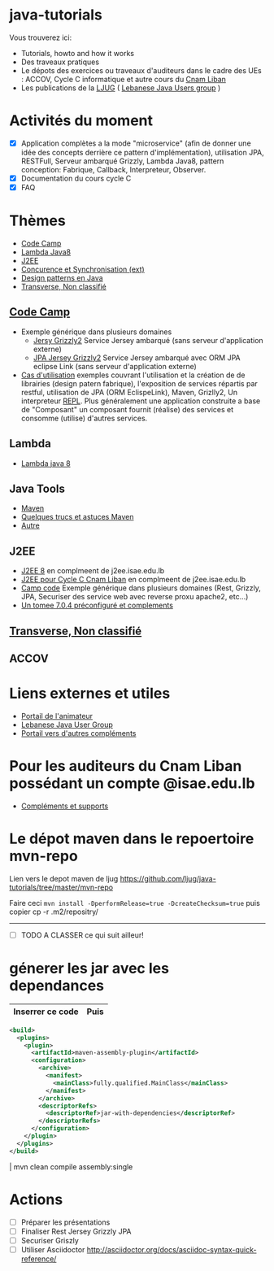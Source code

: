 # java-tutorials

Vous trouverez ici:
* Tutorials, howto and how it works 
* Des traveaux pratiques
* Le dépots des exercices ou traveaux d'auditeurs dans le cadre des UEs : ACCOV, Cycle C informatique et autre cours du [Cnam Liban](http://depinfo.isae.edu.lb)
* Les publications de la [LJUG](http://ljug.cofares.net) ( [Lebanese Java Users group](http://ljug.cofares.net) )

# Activités du moment

- [x] Application complètes a la mode "microservice" (afin de donner une idée des concepts derrière ce pattern d'implémentation), utilisation JPA, RESTFull, Serveur ambarqué Grizzly, Lambda Java8, pattern conception: Fabrique, Callback, Interpreteur, Observer.
- [x] Documentation du cours cycle C
- [x] FAQ

# Thèmes

* [Code Camp](#code-camp)
* [Lambda Java8](#lambda)
* [J2EE](#j2ee)
* [Concurence et Synchronisation (ext)](http://concurrence.cofares.net/)
* [Design patterns en Java](http://design-patterns.cofares.net/)
* [Transverse, Non classifié](Autre)

## [Code Camp](CampCode) 

* Exemple générique dans plusieurs domaines
  * [Jersy Grizzly2](CampCode/jersey-grizzly2/) Service Jersey ambarqué (sans serveur d'application externe)
  * [JPA Jersey Grizzly2](CampCode/jpa-jersey-grizzly2) Service Jersey ambarqué avec ORM JPA eclipse Link (sans serveur d'application externe)
* [Cas d'utilisation](CasUtilisation) exemples couvrant l'utilisation et la création de de librairies (design patern fabrique), l'exposition de services répartis par restful, utilisation de JPA (ORM EclispeLink), Maven, Grizlly2, Un interpreteur [REPL](https://en.wikipedia.org/wiki/Read%E2%80%93eval%E2%80%93print_loop). Plus généralement une application construite a base de "Composant" un composant fournit (réalise) des services et consomme (utilise) d'autres services.

## Lambda
* [Lambda java 8](Lambdas)

## Java Tools 

* [Maven](JavaTools)
* [Quelques trucs et astuces Maven](JavaTools/#Howto)
* [Autre](Autre)

## J2EE

* [J2EE 8](J2EE8/j2ee.asciidoc) en complmeent de j2ee.isae.edu.lb
* [J2EE pour Cycle C Cnam Liban](J2EE-C1) en complmeent de j2ee.isae.edu.lb
* [Camp code](CampCode) Exemple générique dans plusieurs domaines (Rest, Grizzly, JPA, Securiser des service web avec reverse proxu apache2, etc...)
* [Un tomee 7.0.4 préconfiguré et complements](https://github.com/ljug/tomee704)

## [Transverse, Non classifié](Autre)

## ACCOV

# Liens externes et utiles

* [Portail de l'animateur](http://www.cofares.net)
* [Lebanese Java User Group](http://ljug.cofares.net)
* [Portail vers d'autres compléments](http://cours.cofares.net)

# Pour les auditeurs du Cnam Liban possédant un compte @isae.edu.lb

* [Compléments et supports](https://drive.google.com/open?id=0B2NK97qOKj2jOWwwZnRFdmc4em8)

# Le dépot maven dans le repoertoire mvn-repo

Lien vers le depot maven de ljug https://github.com/ljug/java-tutorials/tree/master/mvn-repo

Faire ceci `mvn install -DperformRelease=true -DcreateChecksum=true` puis copier cp -r .m2/repositry/<racinedevotreartifact> <artifactidpath>


---
* [ ] TODO A CLASSER ce qui suit ailleur!


# génerer les jar avec les dependances

Inserrer ce code | Puis
-----------------|-----
```XML
<build> 
  <plugins>
    <plugin> 
      <artifactId>maven-assembly-plugin</artifactId> 
      <configuration> 
        <archive>
          <manifest>
            <mainClass>fully.qualified.MainClass</mainClass>
          </manifest>
        </archive>
        <descriptorRefs>
          <descriptorRef>jar-with-dependencies</descriptorRef>
        </descriptorRefs>
      </configuration>
    </plugin>
  </plugins>
</build> 
```
| mvn clean compile assembly:single

# Actions

* [ ] Préparer les présentations
* [ ] Finaliser Rest Jersey Grizzly JPA
* [ ] Securiser Griszly
* [ ] Utiliser Asciidoctor http://asciidoctor.org/docs/asciidoc-syntax-quick-reference/
